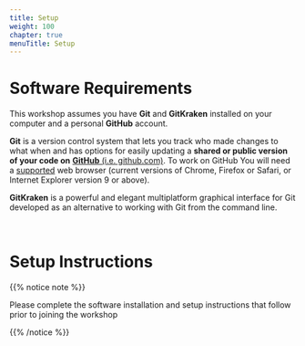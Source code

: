 ```yaml
---
title: Setup
weight: 100
chapter: true
menuTitle: Setup
---
```


# Software Requirements

This workshop assumes you have **Git** and **GitKraken** installed on your computer and a personal **GitHub** account.

**Git** is a version control system that lets you track who made changes to what when and has options for easily updating a **shared or public version of your code on** [**GitHub** (i.e. github.com)](https://github.com/). To work on GitHub You will need a [supported](https://help.github.com/articles/supported-browsers/) web browser (current versions of Chrome, Firefox or Safari, or Internet Explorer version 9 or above).

**GitKraken** is a powerful and elegant multiplatform graphical interface for Git developed as an alternative to working with Git from the command line.

<br>

# Setup Instructions

{{% notice note %}} 

Please complete the software installation and setup instructions that follow prior to joining the workshop 

{{% /notice %}}



